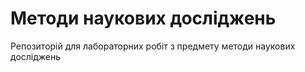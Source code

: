 # Методи наукових досліджень
Репозиторій для лабораторних робіт з предмету методи наукових досліджень
